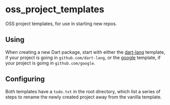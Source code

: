 # oss_project_templates

OSS project templates, for use in starting new repos.

## Using

When creating a new Dart package, start with either the
[dart-lang](https://github.com/dart-lang/oss_project_templates/tree/master/dart-github-dart-lang)
template, if your project is going in `github.com/dart-lang`, or the 
[google](https://github.com/dart-lang/oss_project_templates/tree/master/dart-github-google)
template, if your project is going in `github.com/google`.

## Configuring

Both templates have a `todo.txt` in the root directory, which list a series of steps
to rename the newly created project away from the vanilla template.
